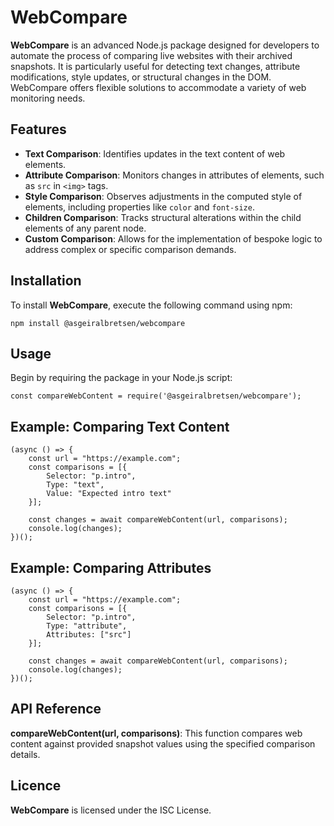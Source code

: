 # WebCompare

**WebCompare** is an advanced Node.js package designed for developers to automate the process of comparing live websites with their archived snapshots. It is particularly useful for detecting text changes, attribute modifications, style updates, or structural changes in the DOM. WebCompare offers flexible solutions to accommodate a variety of web monitoring needs.

## Features

- **Text Comparison**: Identifies updates in the text content of web elements.
- **Attribute Comparison**: Monitors changes in attributes of elements, such as `src` in `<img>` tags.
- **Style Comparison**: Observes adjustments in the computed style of elements, including properties like `color` and `font-size`.
- **Children Comparison**: Tracks structural alterations within the child elements of any parent node.
- **Custom Comparison**: Allows for the implementation of bespoke logic to address complex or specific comparison demands.

## Installation

To install **WebCompare**, execute the following command using npm:

```
npm install @asgeiralbretsen/webcompare
```

## Usage

Begin by requiring the package in your Node.js script:

```
const compareWebContent = require('@asgeiralbretsen/webcompare');
```

## Example: Comparing Text Content

```
(async () => {
    const url = "https://example.com";
    const comparisons = [{
        Selector: "p.intro",
        Type: "text",
        Value: "Expected intro text"
    }];

    const changes = await compareWebContent(url, comparisons);
    console.log(changes);
})();
```

## Example: Comparing Attributes

```
(async () => {
    const url = "https://example.com";
    const comparisons = [{
        Selector: "p.intro",
        Type: "attribute",
        Attributes: ["src"]
    }];

    const changes = await compareWebContent(url, comparisons);
    console.log(changes);
})();
```

## API Reference

**compareWebContent(url, comparisons)**: This function compares web content against provided snapshot values using the specified comparison details.

## Licence

**WebCompare** is licensed under the ISC License.